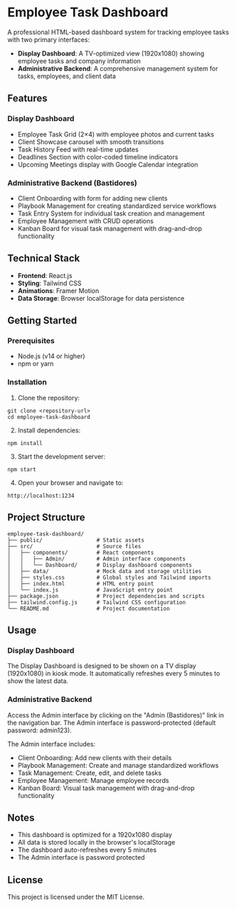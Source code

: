 # Employee Task Dashboard

A professional HTML-based dashboard system for tracking employee tasks with two primary interfaces:
- **Display Dashboard**: A TV-optimized view (1920x1080) showing employee tasks and company information
- **Administrative Backend**: A comprehensive management system for tasks, employees, and client data

## Features

### Display Dashboard
- Employee Task Grid (2×4) with employee photos and current tasks
- Client Showcase carousel with smooth transitions
- Task History Feed with real-time updates
- Deadlines Section with color-coded timeline indicators
- Upcoming Meetings display with Google Calendar integration

### Administrative Backend (Bastidores)
- Client Onboarding with form for adding new clients
- Playbook Management for creating standardized service workflows
- Task Entry System for individual task creation and management
- Employee Management with CRUD operations
- Kanban Board for visual task management with drag-and-drop functionality

## Technical Stack

- **Frontend**: React.js
- **Styling**: Tailwind CSS
- **Animations**: Framer Motion
- **Data Storage**: Browser localStorage for data persistence

## Getting Started

### Prerequisites

- Node.js (v14 or higher)
- npm or yarn

### Installation

1. Clone the repository:
```
git clone <repository-url>
cd employee-task-dashboard
```

2. Install dependencies:
```
npm install
```

3. Start the development server:
```
npm start
```

4. Open your browser and navigate to:
```
http://localhost:1234
```

## Project Structure

```
employee-task-dashboard/
├── public/                 # Static assets
├── src/                    # Source files
│   ├── components/         # React components
│   │   ├── Admin/          # Admin interface components
│   │   └── Dashboard/      # Display dashboard components
│   ├── data/               # Mock data and storage utilities
│   ├── styles.css          # Global styles and Tailwind imports
│   ├── index.html          # HTML entry point
│   └── index.js            # JavaScript entry point
├── package.json            # Project dependencies and scripts
├── tailwind.config.js      # Tailwind CSS configuration
└── README.md               # Project documentation
```

## Usage

### Display Dashboard

The Display Dashboard is designed to be shown on a TV display (1920x1080) in kiosk mode. It automatically refreshes every 5 minutes to show the latest data.

### Administrative Backend

Access the Admin interface by clicking on the "Admin (Bastidores)" link in the navigation bar. The Admin interface is password-protected (default password: admin123).

The Admin interface includes:
- Client Onboarding: Add new clients with their details
- Playbook Management: Create and manage standardized workflows
- Task Management: Create, edit, and delete tasks
- Employee Management: Manage employee records
- Kanban Board: Visual task management with drag-and-drop functionality

## Notes

- This dashboard is optimized for a 1920x1080 display
- All data is stored locally in the browser's localStorage
- The dashboard auto-refreshes every 5 minutes
- The Admin interface is password protected

## License

This project is licensed under the MIT License.
